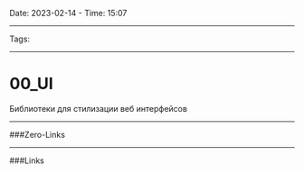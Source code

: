 Date: 2023-02-14 - Time: 15:07
___
Tags:
___
# 00_UI
Библиотеки для стилизации веб интерфейсов
___
###Zero-Links

___
###Links
